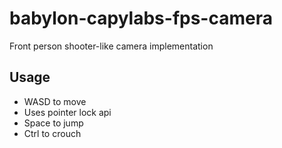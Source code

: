 # babylon-capylabs-fps-camera

Front person shooter-like camera implementation

## Usage

- WASD to move
- Uses pointer lock api
- Space to jump
- Ctrl to crouch
